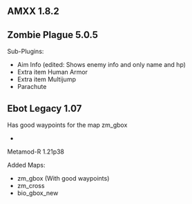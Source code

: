 AMXX 1.8.2
-
Zombie Plague 5.0.5
-
Sub-Plugins:
- Aim Info (edited: Shows enemy info and only name and hp)
- Extra item Human Armor
- Extra item Multijump
- Parachute

Ebot Legacy 1.07
-
Has good waypoints for the map zm_gbox

-

Metamod-R 1.21p38

Added Maps:
- zm_gbox (With good waypoints)
- zm_cross
- bio_gbox_new

